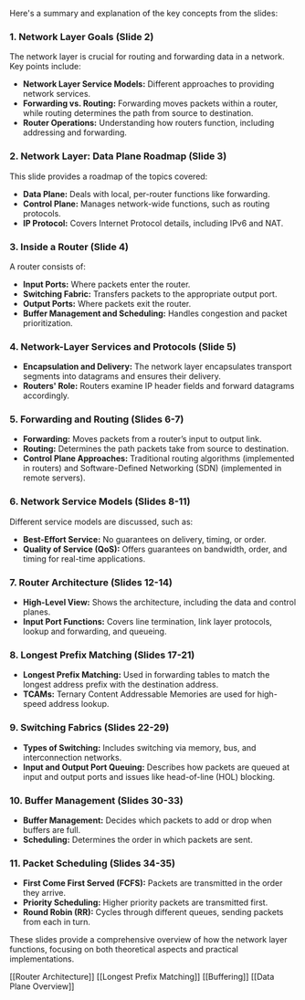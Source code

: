 Here's a summary and explanation of the key concepts from the slides:

### 1. Network Layer Goals (Slide 2)

The network layer is crucial for routing and forwarding data in a network. Key points include:

- **Network Layer Service Models:** Different approaches to providing network services.
- **Forwarding vs. Routing:** Forwarding moves packets within a router, while routing determines the path from source to destination.
- **Router Operations:** Understanding how routers function, including addressing and forwarding.

### 2. Network Layer: Data Plane Roadmap (Slide 3)

This slide provides a roadmap of the topics covered:

- **Data Plane:** Deals with local, per-router functions like forwarding.
- **Control Plane:** Manages network-wide functions, such as routing protocols.
- **IP Protocol:** Covers Internet Protocol details, including IPv6 and NAT.

### 3. Inside a Router (Slide 4)

A router consists of:

- **Input Ports:** Where packets enter the router.
- **Switching Fabric:** Transfers packets to the appropriate output port.
- **Output Ports:** Where packets exit the router.
- **Buffer Management and Scheduling:** Handles congestion and packet prioritization.

### 4. Network-Layer Services and Protocols (Slide 5)

- **Encapsulation and Delivery:** The network layer encapsulates transport segments into datagrams and ensures their delivery.
- **Routers' Role:** Routers examine IP header fields and forward datagrams accordingly.

### 5. Forwarding and Routing (Slides 6-7)

- **Forwarding:** Moves packets from a router’s input to output link.
- **Routing:** Determines the path packets take from source to destination.
- **Control Plane Approaches:** Traditional routing algorithms (implemented in routers) and Software-Defined Networking (SDN) (implemented in remote servers).

### 6. Network Service Models (Slides 8-11)

Different service models are discussed, such as:

- **Best-Effort Service:** No guarantees on delivery, timing, or order.
- **Quality of Service (QoS):** Offers guarantees on bandwidth, order, and timing for real-time applications.

### 7. Router Architecture (Slides 12-14)

- **High-Level View:** Shows the architecture, including the data and control planes.
- **Input Port Functions:** Covers line termination, link layer protocols, lookup and forwarding, and queueing.

### 8. Longest Prefix Matching (Slides 17-21)

- **Longest Prefix Matching:** Used in forwarding tables to match the longest address prefix with the destination address.
- **TCAMs:** Ternary Content Addressable Memories are used for high-speed address lookup.

### 9. Switching Fabrics (Slides 22-29)

- **Types of Switching:** Includes switching via memory, bus, and interconnection networks.
- **Input and Output Port Queuing:** Describes how packets are queued at input and output ports and issues like head-of-line (HOL) blocking.

### 10. Buffer Management (Slides 30-33)

- **Buffer Management:** Decides which packets to add or drop when buffers are full.
- **Scheduling:** Determines the order in which packets are sent.

### 11. Packet Scheduling (Slides 34-35)

- **First Come First Served (FCFS):** Packets are transmitted in the order they arrive.
- **Priority Scheduling:** Higher priority packets are transmitted first.
- **Round Robin (RR):** Cycles through different queues, sending packets from each in turn.

These slides provide a comprehensive overview of how the network layer functions, focusing on both theoretical aspects and practical implementations.

[[Router Architecture]]
[[Longest Prefix Matching]]
[[Buffering]]
[[Data Plane Overview]]
